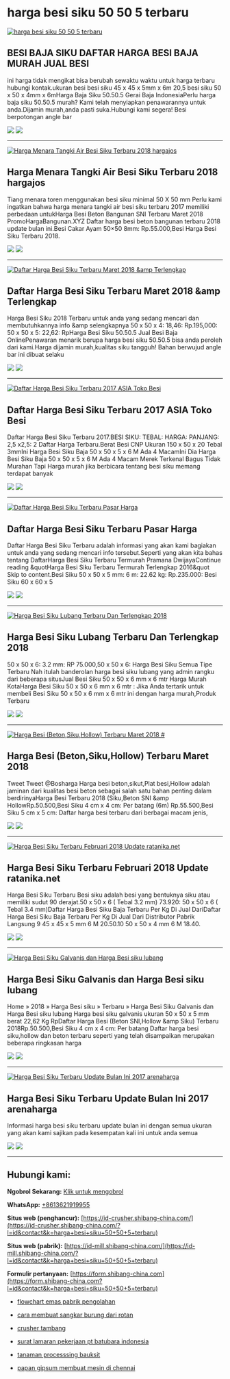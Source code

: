 # harga besi siku 50 50 5 terbaru

<a href="https://swt.shibang-china.com/?l=id&img&k=harga+besi+siku+50+50+5+terbaru" target="_blank">![harga besi siku 50 50 5 terbaru](http://static.shibang-china.com/all-800x300/631.jpg)</a>

## BESI BAJA SIKU DAFTAR HARGA BESI BAJA MURAH JUAL BESI
ini harga tidak mengikat bisa berubah sewaktu waktu untuk harga terbaru hubungi kontak.ukuran besi besi siku 45 x 45 x 5mm x 6m 20,5 besi siku 50 x 50 x 4mm x 6mHarga Baja Siku 50.50.5 Gerai Baja IndonesiaPerlu harga baja siku 50.50.5 murah? Kami telah menyiapkan penawarannya untuk anda.Dijamin murah,anda pasti suka.Hubungi kami segera! Besi berpotongan angle bar


<a href="https://whatsapp.shibangsoft.com/WhatsApp.php" target="_blank" title="WhatsApp">![](http://static.shibang-china.com/icon/whatsapp.png)</a> <a href="https://swt.shibang-china.com/?l=id&icon&k=harga+besi+siku+50+50+5+terbaru" target="_blank">![](http://static.shibang-china.com/icon/chat-id.png)</a>

---

<a href="https://swt.shibang-china.com/?l=id&img&k=harga+besi+siku+50+50+5+terbaru" target="_blank">![Harga Menara Tangki Air Besi Siku Terbaru 2018 hargajos](http://static.shibang-china.com/all-800x300/444.jpg)</a>

## Harga Menara Tangki Air Besi Siku Terbaru 2018 hargajos
Tiang menara toren menggunakan besi siku minimal 50 X 50 mm Perlu kami ingatkan bahwa harga menara tangki air besi siku terbaru 2017 memiliki perbedaan untukHarga Besi Beton Bangunan SNI Terbaru Maret 2018 PromoHargaBangunan.XYZ Daftar harga besi beton bangunan terbaru 2018 update bulan ini.Besi Cakar Ayam 50×50 8mm: Rp.55.000,Besi Harga Besi Siku Terbaru 2018.


<a href="https://whatsapp.shibangsoft.com/WhatsApp.php" target="_blank" title="WhatsApp">![](http://static.shibang-china.com/icon/whatsapp.png)</a> <a href="https://swt.shibang-china.com/?l=id&icon&k=harga+besi+siku+50+50+5+terbaru" target="_blank">![](http://static.shibang-china.com/icon/chat-id.png)</a>

---

<a href="https://swt.shibang-china.com/?l=id&img&k=harga+besi+siku+50+50+5+terbaru" target="_blank">![Daftar Harga Besi Siku Terbaru Maret 2018 &amp Terlengkap](http://static.shibang-china.com/all-800x300/1162.jpg)</a>

## Daftar Harga Besi Siku Terbaru Maret 2018 &amp Terlengkap
Harga Besi Siku 2018 Terbaru untuk anda yang sedang mencari dan membutuhkannya info &amp selengkapnya 50 x 50 x 4: 18,46: Rp.195,000: 50 x 50 x 5: 22,62: RpHarga Besi Siku 50.50.5 Jual Besi Baja OnlinePenawaran menarik berupa harga besi siku 50.50.5 bisa anda peroleh dari kami.Harga dijamin murah,kualitas siku tangguh! Bahan berwujud angle bar ini dibuat selaku


<a href="https://whatsapp.shibangsoft.com/WhatsApp.php" target="_blank" title="WhatsApp">![](http://static.shibang-china.com/icon/whatsapp.png)</a> <a href="https://swt.shibang-china.com/?l=id&icon&k=harga+besi+siku+50+50+5+terbaru" target="_blank">![](http://static.shibang-china.com/icon/chat-id.png)</a>

---

<a href="https://swt.shibang-china.com/?l=id&img&k=harga+besi+siku+50+50+5+terbaru" target="_blank">![Daftar Harga Besi Siku Terbaru 2017 ASIA Toko Besi](http://static.shibang-china.com/all-800x300/888.jpg)</a>

## Daftar Harga Besi Siku Terbaru 2017 ASIA Toko Besi
Daftar Harga Besi Siku Terbaru 2017.BESI SIKU: TEBAL: HARGA: PANJANG: 2,5 x2,5: 2 Daftar Harga Terbaru.Berat Besi CNP Ukuran 150 x 50 x 20 Tebal 3mmIni Harga Besi Siku Baja 50 x 50 x 5 x 6 M Ada 4 MacamIni Dia Harga Besi Siku Baja 50 x 50 x 5 x 6 M Ada 4 Macam Merek Terkenal Bagus Tidak Murahan Tapi Harga murah jika berbicara tentang besi siku memang terdapat banyak


<a href="https://whatsapp.shibangsoft.com/WhatsApp.php" target="_blank" title="WhatsApp">![](http://static.shibang-china.com/icon/whatsapp.png)</a> <a href="https://swt.shibang-china.com/?l=id&icon&k=harga+besi+siku+50+50+5+terbaru" target="_blank">![](http://static.shibang-china.com/icon/chat-id.png)</a>

---

<a href="https://swt.shibang-china.com/?l=id&img&k=harga+besi+siku+50+50+5+terbaru" target="_blank">![Daftar Harga Besi Siku Terbaru Pasar Harga](http://static.shibang-china.com/all-800x300/1068.jpg)</a>

## Daftar Harga Besi Siku Terbaru Pasar Harga
Daftar Harga Besi Siku Terbaru adalah informasi yang akan kami bagiakan untuk anda yang sedang mencari info tersebut.Seperti yang akan kita bahas tentang DaftarHarga Besi Siku Terbaru Termurah Pramana DwijayaContinue reading &quotHarga Besi Siku Terbaru Termurah Terlengkap 2016&quot Skip to content.Besi Siku 50 x 50 x 5 mm: 6 m: 22.62 kg: Rp.235.000: Besi Siku 60 x 60 x 5


<a href="https://whatsapp.shibangsoft.com/WhatsApp.php" target="_blank" title="WhatsApp">![](http://static.shibang-china.com/icon/whatsapp.png)</a> <a href="https://swt.shibang-china.com/?l=id&icon&k=harga+besi+siku+50+50+5+terbaru" target="_blank">![](http://static.shibang-china.com/icon/chat-id.png)</a>

---

<a href="https://swt.shibang-china.com/?l=id&img&k=harga+besi+siku+50+50+5+terbaru" target="_blank">![Harga Besi Siku Lubang Terbaru Dan Terlengkap 2018](http://static.shibang-china.com/all-800x300/850.jpg)</a>

## Harga Besi Siku Lubang Terbaru Dan Terlengkap 2018
50 x 50 x 6: 3.2 mm: RP 75.000,50 x 50 x 6: Harga Besi Siku Semua Tipe Terbaru Nah itulah banderolan harga besi siku lubang yang admin rangku dari beberapa situsJual Besi Siku 50 x 50 x 6 mm x 6 mtr Harga Murah KotaHarga Besi Siku 50 x 50 x 6 mm x 6 mtr : Jika Anda tertarik untuk membeli Besi Siku 50 x 50 x 6 mm x 6 mtr ini dengan harga murah,Produk Terbaru


<a href="https://whatsapp.shibangsoft.com/WhatsApp.php" target="_blank" title="WhatsApp">![](http://static.shibang-china.com/icon/whatsapp.png)</a> <a href="https://swt.shibang-china.com/?l=id&icon&k=harga+besi+siku+50+50+5+terbaru" target="_blank">![](http://static.shibang-china.com/icon/chat-id.png)</a>

---

<a href="https://swt.shibang-china.com/?l=id&img&k=harga+besi+siku+50+50+5+terbaru" target="_blank">![Harga Besi (Beton,Siku,Hollow) Terbaru Maret 2018 #](http://static.shibang-china.com/all-800x300/604.jpg)</a>

## Harga Besi (Beton,Siku,Hollow) Terbaru Maret 2018 #
Tweet Tweet @Bosharga Harga besi beton,sikut,Plat besi,Hollow adalah jaminan dari kualitas besi beton sebagai salah satu bahan penting dalam berdirinyaHarga Besi Terbaru 2018 (Siku,Beton SNI &amp HollowRp.50.500,Besi Siku 4 cm x 4 cm: Per batang (6m) Rp.55.500,Besi Siku 5 cm x 5 cm: Daftar harga besi terbaru dari berbagai macam jenis,


<a href="https://whatsapp.shibangsoft.com/WhatsApp.php" target="_blank" title="WhatsApp">![](http://static.shibang-china.com/icon/whatsapp.png)</a> <a href="https://swt.shibang-china.com/?l=id&icon&k=harga+besi+siku+50+50+5+terbaru" target="_blank">![](http://static.shibang-china.com/icon/chat-id.png)</a>

---

<a href="https://swt.shibang-china.com/?l=id&img&k=harga+besi+siku+50+50+5+terbaru" target="_blank">![Harga Besi Siku Terbaru Februari 2018 Update ratanika.net](http://static.shibang-china.com/all-800x300/819.jpg)</a>

## Harga Besi Siku Terbaru Februari 2018 Update ratanika.net
Harga Besi Siku Terbaru Besi siku adalah besi yang bentuknya siku atau memiliki sudut 90 derajat.50 x 50 x 6 ( Tebal 3.2 mm) 73.920: 50 x 50 x 6 ( Tebal 3.4 mm)Daftar Harga Besi Siku Baja Terbaru Per Kg Di Jual DariDaftar Harga Besi Siku Baja Terbaru Per Kg Di Jual Dari Distributor Pabrik Langsung 9 45 x 45 x 5 mm 6 M 20.50.10 50 x 50 x 4 mm 6 M 18.40.


<a href="https://whatsapp.shibangsoft.com/WhatsApp.php" target="_blank" title="WhatsApp">![](http://static.shibang-china.com/icon/whatsapp.png)</a> <a href="https://swt.shibang-china.com/?l=id&icon&k=harga+besi+siku+50+50+5+terbaru" target="_blank">![](http://static.shibang-china.com/icon/chat-id.png)</a>

---

<a href="https://swt.shibang-china.com/?l=id&img&k=harga+besi+siku+50+50+5+terbaru" target="_blank">![Harga Besi Siku Galvanis dan Harga Besi siku lubang](http://static.shibang-china.com/all-800x300/1069.jpg)</a>

## Harga Besi Siku Galvanis dan Harga Besi siku lubang
Home » 2018 » Harga Besi siku » Terbaru » Harga Besi Siku Galvanis dan Harga Besi siku lubang Harga besi siku galvanis ukuran 50 x 50 x 5 mm berat 22,62 Kg RpDaftar Harga Besi (Beton SNI,Hollow &amp Siku) Terbaru 2018Rp.50.500,Besi Siku 4 cm x 4 cm: Per batang Daftar harga besi siku,hollow dan beton terbaru seperti yang telah disampaikan merupakan beberapa ringkasan harga


<a href="https://whatsapp.shibangsoft.com/WhatsApp.php" target="_blank" title="WhatsApp">![](http://static.shibang-china.com/icon/whatsapp.png)</a> <a href="https://swt.shibang-china.com/?l=id&icon&k=harga+besi+siku+50+50+5+terbaru" target="_blank">![](http://static.shibang-china.com/icon/chat-id.png)</a>

---

<a href="https://swt.shibang-china.com/?l=id&img&k=harga+besi+siku+50+50+5+terbaru" target="_blank">![Harga Besi Siku Terbaru Update Bulan Ini 2017 arenaharga](http://static.shibang-china.com/all-800x300/1041.jpg)</a>

## Harga Besi Siku Terbaru Update Bulan Ini 2017 arenaharga
Informasi harga besi siku terbaru update bulan ini dengan semua ukuran yang akan kami sajikan pada kesempatan kali ini untuk anda semua

<a href="https://whatsapp.shibangsoft.com/WhatsApp.php" target="_blank" title="WhatsApp">![](http://static.shibang-china.com/icon/whatsapp.png)</a> <a href="https://swt.shibang-china.com/?l=id&icon&k=harga+besi+siku+50+50+5+terbaru" target="_blank">![](http://static.shibang-china.com/icon/chat-id.png)</a>

---
## Hubungi kami:

**Ngobrol Sekarang:** [Klik untuk mengobrol](https://swt.shibang-china.com?l=id&contact&k=harga+besi+siku+50+50+5+terbaru)

**WhatsApp:**  [+8613621919955](https://whatsapp.shibangsoft.com/WhatsApp.php)

**Situs web (penghancur):** [https://id-crusher.shibang-china.com/](https://id-crusher.shibang-china.com/?l=id&contact&k=harga+besi+siku+50+50+5+terbaru)

**Situs web (pabrik):** [https://id-mill.shibang-china.com/](https://id-mill.shibang-china.com/?l=id&contact&k=harga+besi+siku+50+50+5+terbaru)

**Formulir pertanyaan:** [https://form.shibang-china.com](https://form.shibang-china.com?l=id&contact&k=harga+besi+siku+50+50+5+terbaru)

* [flowchart emas pabrik pengolahan](../41/flowchart%20emas%20pabrik%20pengolahan.md)

* [cara membuat sangkar burung dari rotan](../46/cara%20membuat%20sangkar%20burung%20dari%20rotan.md)

* [crusher tambang](../50/crusher%20tambang.md)

* [surat lamaran pekerjaan pt batubara indonesia](../42/surat%20lamaran%20pekerjaan%20pt%20batubara%20indonesia.md)

* [tanaman processsing bauksit](../45/tanaman%20processsing%20bauksit.md)

* [papan gipsum membuat mesin di chennai](../46/papan%20gipsum%20membuat%20mesin%20di%20chennai.md)